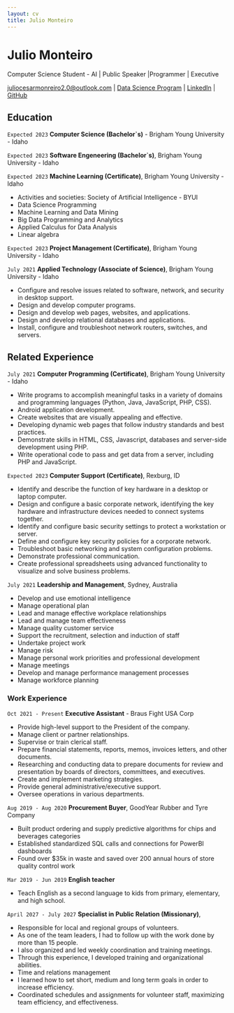 ```yaml
---
layout: cv
title: Julio Monteiro
---
```

# Julio Monteiro
Computer Science Student - AI | Public Speaker |Programmer | Executive

<div id="webaddress">
<a href="juliocesarmonreiro2.0@outlook.com">juliocesarmonreiro2.0@outlook.com</a>
| <a href="https://byuidatascience.github.io/development.html">Data Science Program</a>
| <a href="https://www.linkedin.com/in/juliocmonteiro">LinkedIn</a>
| <a href="https://github.com/juliobras">GitHub</a>
</div>

<!-- https://www.monique.tech/the-art-of-markdown -->

## Education

`Expected 2023`
__Computer Science (Bachelor`s)__ -  Brigham Young University - Idaho
 


`Expected 2023`
__Software Engeneering (Bachelor`s)__, Brigham Young University - Idaho

`Expected 2023`
__Machine Learning (Certificate)__, Brigham Young University - Idaho

- Activities and societies: Society of Artificial Intelligence - BYUI
- Data Science Programming
- Machine Learning and Data Mining
- Big Data Programming and Analytics
- Applied Calculus for Data Analysis
- Linear algebra

`Expected 2023`
__Project Management (Certificate)__, Brigham Young University - Idaho



`July 2021`
__Applied Technology (Associate of Science)__, Brigham Young University - Idaho
- Configure and resolve issues related to software, network, and security in desktop support.
- Design and develop computer programs.
- Design and develop web pages, websites, and applications.
- Design and develop relational databases and applications.
- Install, configure and troubleshoot network routers, switches, and servers.
## Related Experience

`July 2021`
__Computer Programming (Certificate)__, Brigham Young University - Idaho
- Write programs to accomplish meaningful tasks in a variety of domains and programming languages (Python, Java, JavaScript, PHP, CSS).
- Android application development.
- Create websites that are visually appealing and effective.
- Developing dynamic web pages that follow industry standards and best practices.
- Demonstrate skills in HTML, CSS, Javascript, databases and server-side development using PHP.
- Write operational code to pass and get data from a server, including PHP and JavaScript.


`Expected 2023`
__Computer Support (Certificate)__, Rexburg, ID
- Identify and describe the function of key hardware in a desktop or laptop computer.
- Design and configure a basic corporate network, identifying the key hardware and infrastructure devices needed to connect systems together.
- Identify and configure basic security settings to protect a workstation or server.
- Define and configure key security policies for a corporate network.
- Troubleshoot basic networking and system configuration problems.
- Demonstrate professional communication.
- Create professional spreadsheets using advanced functionality to visualize and solve business problems.


`July 2021`
__Leadership and Management__, Sydney, Australia

- Develop and use emotional intelligence
- Manage operational plan
- Lead and manage effective workplace relationships
- Lead and manage team effectiveness
- Manage quality customer service
- Support the recruitment, selection and induction of staff
- Undertake project work
- Manage risk
- Manage personal work priorities and professional development
- Manage meetings
- Develop and manage performance management processes
- Manage workforce planning

### Work Experience

`Oct 2021 - Present`
__Executive Assistant__ - Braus Fight USA Corp

- Provide high-level support to the President of the company.
- Manage client or partner relationships.
- Supervise or train clerical staff.
- Prepare financial statements, reports, memos, invoices letters, and other documents.
- Researching and conducting data to prepare documents for review and presentation by boards of directors, committees, and executives.
- Create and implement marketing strategies.
- Provide general administrative/executive support.
- Oversee operations in various departments.

`Aug 2019 - Aug 2020`
__Procurement Buyer__, GoodYear Rubber and Tyre Company

- Built product ordering and supply predictive algorithms for chips and beverages categories
- Established standardized SQL calls and connections for PowerBI dashboards
- Found over $35k in waste and saved over 200 annual hours of store quality control work 


`Mar 2019 - Jun 2019`
__English teacher__

- Teach English as a second language to kids from primary, elementary, and high school.

`April 2027 - July 2027`
__Specialist in Public Relation (Missionary)__, 

- Responsible for local and regional groups of volunteers.
- As one of the team leaders, I had to follow up with the work done by more than 15 people.
- I also organized and led weekly coordination and training meetings.
- Through this experience, I developed training and organizational abilities.
- Time and relations management
- I learned how to set short, medium and long term goals in order to increase efficiency.
- Coordinated schedules and assignments for volunteer staff, maximizing team efficiency, and effectiveness. 



<!-- ### Footer

Last updated: May 2013 -->


